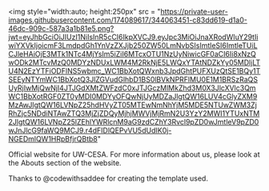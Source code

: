 
<img style="width:auto; height:250px" src = "https://private-user-images.githubusercontent.com/174089617/344063451-c83dd619-d1a0-46dc-909c-587a3a1b81e5.png?jwt=eyJhbGciOiJIUzI1NiIsInR5cCI6IkpXVCJ9.eyJpc3MiOiJnaXRodWIuY29tIiwiYXVkIjoicmF3LmdpdGh1YnVzZXJjb250ZW50LmNvbSIsImtleSI6ImtleTUiLCJleHAiOjE3MTk1NTc4MjYsIm5iZiI6MTcxOTU1NzUyNiwicGF0aCI6Ii8xNzQwODk2MTcvMzQ0MDYzNDUxLWM4M2RkNjE5LWQxYTAtNDZkYy05MDljLTU4N2EzYTFiODFlNS5wbmc_WC1BbXotQWxnb3JpdGhtPUFXUzQtSE1BQy1TSEEyNTYmWC1BbXotQ3JlZGVudGlhbD1BS0lBVkNPRFlMU0E1M1BRSzRaQSUyRjIwMjQwNjI4JTJGdXMtZWFzdC0xJTJGczMlMkZhd3M0X3JlcXVlc3QmWC1BbXotRGF0ZT0yMDI0MDYyOFQwNjUyMDZaJlgtQW16LUV4cGlyZXM9MzAwJlgtQW16LVNpZ25hdHVyZT05MTEwNmNhYjM5MDE5NTUwZWM3ZjRhZjc5NDdiNTAwZTQ3MjZjZDQyMjhjMWVjMjRmN2U3YzY2MWI1YTUxNTM2JlgtQW16LVNpZ25lZEhlYWRlcnM9aG9zdCZhY3Rvcl9pZD0wJmtleV9pZD0wJnJlcG9faWQ9MCJ9.r4dFIDlQEPvVU5dUdIK0j-NGEDmlQW1HRpBfjrQBtb8"



Official website for UW-CESA. For more information about us, please look at the Abouts section of the website.

Thanks to @codewithsaddee for creating the template used.
